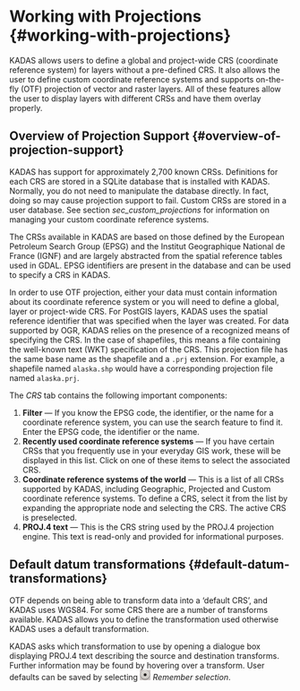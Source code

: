 # Working with Projections {#working-with-projections}

KADAS allows users to define a global and project-wide CRS (coordinate reference system) for layers without a pre-defined CRS. It also allows the user to define custom coordinate reference systems and supports on-the-fly (OTF) projection of vector and raster layers. All of these features allow the user to display layers with different CRSs and have them overlay properly.


## Overview of Projection Support {#overview-of-projection-support}

KADAS has support for approximately 2,700 known CRSs. Definitions for each CRS are stored in a SQLite database that is installed with KADAS. Normally, you do not need to manipulate the database directly. In fact, doing so may cause projection support to fail. Custom CRSs are stored in a user database. See section *sec\_custom\_projections* for information on managing your custom coordinate reference systems.

The CRSs available in KADAS are based on those defined by the European Petroleum Search Group (EPSG) and the Institut Geographique National de France (IGNF) and are largely abstracted from the spatial reference tables used in GDAL. EPSG identifiers are present in the database and can be used to specify a CRS in KADAS.

In order to use OTF projection, either your data must contain information about its coordinate reference system or you will need to define a global, layer or project-wide CRS. For PostGIS layers, KADAS uses the spatial reference identifier that was specified when the layer was created. For data supported by OGR, KADAS relies on the presence of a recognized means of specifying the CRS. In the case of shapefiles, this means a file containing the well-known text (<span id="index-2" class="target"></span>WKT) specification of the CRS. This projection file has the same base name as the shapefile and a `.prj` extension. For example, a shapefile named `alaska.shp` would have a corresponding projection file named `alaska.prj`.

The *CRS* tab contains the following important components:

1.  **Filter** — If you know the EPSG code, the identifier, or the name for a coordinate reference system, you can use the search feature to find it. Enter the EPSG code, the identifier or the name.
2.  **Recently used coordinate reference systems** — If you have certain CRSs that you frequently use in your everyday GIS work, these will be displayed in this list. Click on one of these items to select the associated CRS.
3.  **Coordinate reference systems of the world** — This is a list of all CRSs supported by KADAS, including Geographic, Projected and Custom coordinate reference systems. To define a CRS, select it from the list by expanding the appropriate node and selecting the CRS. The active CRS is preselected.
4.  **PROJ.4 text** — This is the CRS string used by the PROJ.4 projection engine. This text is read-only and provided for informational purposes.

## Default datum transformations {#default-datum-transformations}

OTF depends on being able to transform data into a ‘default CRS’, and KADAS uses WGS84. For some CRS there are a number of transforms available. KADAS allows you to define the transformation used otherwise KADAS uses a default transformation.

KADAS asks which transformation to use by opening a dialogue box displaying PROJ.4 text describing the source and destination transforms. Further information may be found by hovering over a transform. User defaults can be saved by selecting ![radiobuttonon](../../images/radiobuttonon.png) *Remember selection*.




